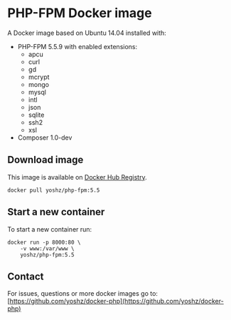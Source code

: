 PHP-FPM Docker image
====================

A Docker image based on Ubuntu 14.04 installed with:

* PHP-FPM 5.5.9 with enabled extensions:
  * apcu
  * curl
  * gd
  * mcrypt
  * mongo
  * mysql
  * intl
  * json
  * sqlite
  * ssh2
  * xsl
* Composer 1.0-dev


Download image
--------------

This image is available on [Docker Hub Registry](https://registry.hub.docker.com/u/yoshz/php-fpm/).

    docker pull yoshz/php-fpm:5.5


Start a new container
---------------------

To start a new container run:

    docker run -p 8000:80 \
        -v www:/var/www \
        yoshz/php-fpm:5.5


Contact
-------

For issues, questions or more docker images go to:
[https://github.com/yoshz/docker-php](https://github.com/yoshz/docker-php)

